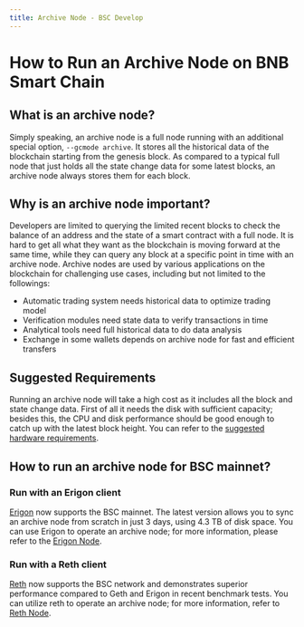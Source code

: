 ```yaml
---
title: Archive Node - BSC Develop
---
```



# How to Run an Archive Node on BNB Smart Chain

## What is an archive node?

Simply speaking, an archive node is a full node running with an additional special option, `--gcmode archive`. It stores all the historical data of the blockchain starting from the genesis block. As compared to a typical full node that just holds all the state change data for some latest blocks, an archive node always stores them for each block.

## Why is an archive node important?

Developers are limited to querying the limited recent blocks to check the balance of an address and the state of a smart contract with a full node. It is hard to get all what they want as the blockchain is moving forward at the same time, while they can query any block at a specific point in time with an archive node.
Archive nodes are used by various applications on the blockchain for challenging use cases, including but not limited to the followings:

- Automatic trading system needs historical data to optimize trading model
- Verification modules need state data to verify transactions in time
- Analytical tools need full historical data to do data analysis
- Exchange in some wallets depends on archive node for fast and efficient transfers

## Suggested Requirements

Running an archive node will take a high cost as it includes all the block and state change data. First of all it needs the disk with sufficient capacity; besides this, the CPU and disk performance should be good enough to catch up with the latest block height. You can refer to the [suggested hardware requirements](https://github.com/node-real/bsc-erigon?tab=readme-ov-file#system-requirements).

## How to run an archive node for BSC mainnet?

### Run with an Erigon client

[Erigon](https://github.com/node-real/bsc-erigon) now supports the BSC mainnet. The latest version allows you to sync an archive node from scratch in just 3 days, using 4.3 TB of disk space. You can use Erigon to operate an archive node; for more information, please refer to the [Erigon Node](./erigon_node.md).


### Run with a Reth client

[Reth](https://github.com/bnb-chain/reth) now supports the BSC network and demonstrates superior performance compared to Geth and Erigon in recent benchmark tests. You can utilize reth to operate an archive node; for more information, refer to [Reth Node](./reth_node.md).

